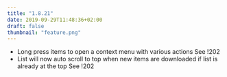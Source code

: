 ```yaml
---
title: "1.8.21"
date: 2019-09-29T11:48:36+02:00
draft: false
thumbnail: "feature.png"
---
```


*   Long press items to open a context menu with various actions
    See !202
*   List will now auto scroll to top when new items are downloaded if list is already at the top
    See !202

